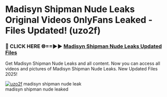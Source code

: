 # Madisyn Shipman Nude Leaks Original Videos 0nlyFans Leaked - Files Updated! (uzo2f)

<h3>🔴 CLICK HERE 🌐==►► <a href="https://tinyurl.com/yrmya6cz" rel="nofollow">Madisyn Shipman Nude Leaks Updated Files</a></h3>

Get Madisyn Shipman Nude Leaks and all content. Now you can access all videos and pictures of Madisyn Shipman Nude Leaks. New Updated Files 2025!

[![uzo2f](https://i.imgur.com/FMdXYCs.gif)](https://tinyurl.com/yrmya6cz)
madisyn shipman nude leak<br>
madisyn shipman nude leaked
